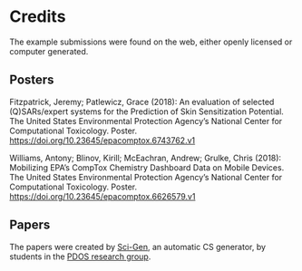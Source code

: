 # Credits

The example submissions were found on the web, either openly licensed or computer generated.

## Posters

Fitzpatrick, Jeremy; Patlewicz, Grace (2018): An evaluation of selected (Q)SARs/expert systems for the Prediction of Skin Sensitization Potential. The United States Environmental Protection Agency’s National Center for Computational Toxicology. Poster. https://doi.org/10.23645/epacomptox.6743762.v1

Williams, Antony; Blinov, Kirill; McEachran, Andrew; Grulke, Chris (2018): Mobilizing EPA’s CompTox Chemistry Dashboard Data on Mobile Devices. The United States Environmental Protection Agency’s National Center for Computational Toxicology. Poster. https://doi.org/10.23645/epacomptox.6626579.v1

## Papers

The papers were created by [Sci-Gen](https://pdos.csail.mit.edu/archive/scigen/), an automatic CS generator, by students in the [PDOS research group](http://pdos.csail.mit.edu/). 
